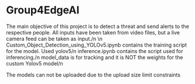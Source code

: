 # Group4EdgeAI

The main objective of this project is to detect a threat and send alerts to the respective people.
All inputs have been taken from video files, but a live camera feed can be taken as input./n
\n
Custom_Object_Detection_using_YOLOv5.ipynb contains the training script for the model. Used yolov5/n
inference.ipynb contains the script used for inferencing./n
model_data is for tracking and it is NOT the weights for the custom Yolov5 model/n

The models can not be uploaded due to the upload size limit constraints

